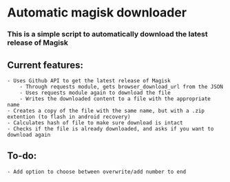 # Automatic magisk downloader

<h3>This is a simple script to automatically download the latest release of Magisk</h3>

<h2>Current features:</h2>
    
    - Uses Github API to get the latest release of Magisk
        - Through requests module, gets browser_download_url from the JSON
        - Uses requests module again to download the file
        - Writes the downloaded content to a file with the appropriate name
    - Creates a copy of the file with the same name, but with a .zip extention (to flash in android recovery)
    - Calculates hash of file to make sure download is intact
    - Checks if the file is already downloaded, and asks if you want to download again
    
<h2>To-do:</h2>
    
    - Add option to choose between overwrite/add number to end
